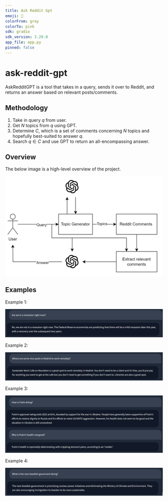 ```yaml
---
title: Ask Reddit Gpt
emoji: 🐢
colorFrom: gray
colorTo: pink
sdk: gradio
sdk_version: 3.29.0
app_file: app.py
pinned: false
---
```


# ask-reddit-gpt

AskRedditGPT is a tool that takes in a query, sends it over to Reddit, and returns an answer based on relevant posts/comments.

## Methodology

1. Take in query $q$ from user.
2. Get $N$ topics from $q$ using GPT.
3. Determine $C$, which is a set of comments concerning $N$ topics and hopefully best-suited to answer $q$.
4. Search $q \in C$ and use GPT to return an all-encompassing answer.

## Overview

The below image is a high-level overview of the project.

![Overview](imgs/overview.png)

## Examples

Example 1:

![Example 1](imgs/e1.png)

Example 2:

![Example 2](imgs/e2.png)

Example 3:

![Example 3](imgs/e3.png)

Example 4:

![Example 4](imgs/e4.png)